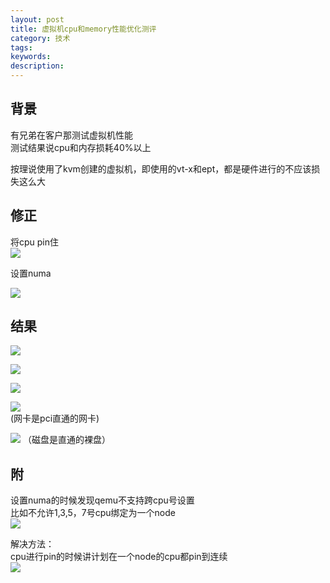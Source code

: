 ```yaml
---
layout: post
title: 虚拟机cpu和memory性能优化测评
category: 技术
tags: 
keywords: 
description: 
---
```


## 背景 ##

有兄弟在客户那测试虚拟机性能  
测试结果说cpu和内存损耗40%以上  

按理说使用了kvm创建的虚拟机，即使用的vt-x和ept，都是硬件进行的不应该损失这么大  

## 修正 ##

将cpu pin住  
![](http://i.imgur.com/jSmJBKu.png)

设置numa

![](http://i.imgur.com/wi2ecdH.png)


## 结果 ##

![](http://i.imgur.com/nmFwpVH.png)  

![](http://i.imgur.com/csG07A6.png)  

![](http://i.imgur.com/XF64Fx1.png)  

![](http://i.imgur.com/VG0fToA.png)  
(网卡是pci直通的网卡)  

![](http://i.imgur.com/nLzgDVB.png)
（磁盘是直通的裸盘）


## 附 ##

设置numa的时候发现qemu不支持跨cpu号设置  
比如不允许1,3,5，7号cpu绑定为一个node  
![](http://i.imgur.com/zEMXYil.jpg)  

解决方法：  
cpu进行pin的时候讲计划在一个node的cpu都pin到连续  
![](http://i.imgur.com/vbiHnqO.jpg)